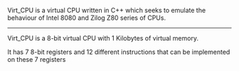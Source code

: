 Virt_CPU is a virtual CPU written in C++ which seeks to emulate the behaviour of Intel 8080 and Zilog Z80 series of CPUs.
****************************************************************************************************************************


Virt_CPU is a 8-bit virtual CPU with 1 Kilobytes of virtual memory.

It has 7 8-bit registers and 12 different instructions that can be implemented on these 7 registers
